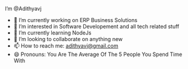 I’m @Adithyavj

- 🔭 I’m currently working on ERP Business Solutions
- 👀 I’m interested in Software Developement and all tech related stuff
- 🌱 I’m currently learning NodeJs
- 👯 I’m looking to collaborate on anything new
- 📫 How to reach me: adithyavj@gmail.com
- 😄 Pronouns: You Are The Average Of The 5 People You Spend Time With
